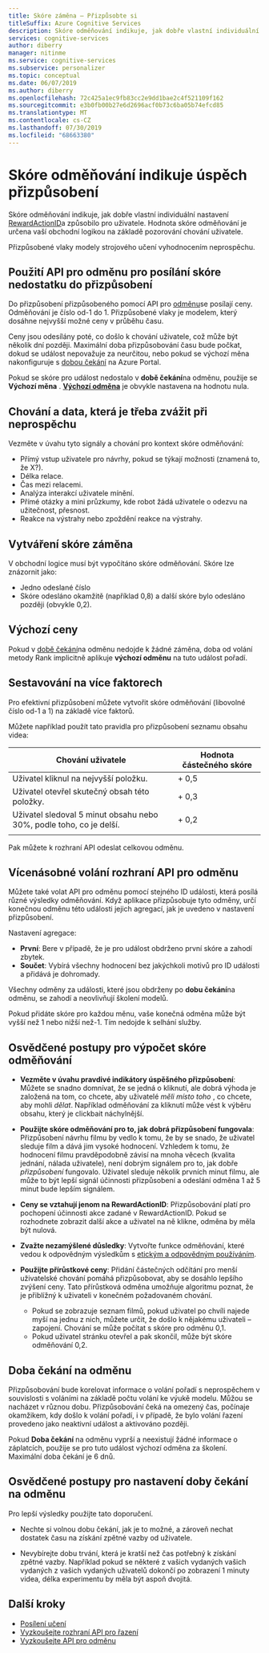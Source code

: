 ```yaml
---
title: Skóre záměna – Přizpůsobte si
titleSuffix: Azure Cognitive Services
description: Skóre odměňování indikuje, jak dobře vlastní individuální nastavení RewardActionID a způsobilo pro uživatele. Hodnota skóre odměňování je určena vaší obchodní logikou na základě pozorování chování uživatele. Přizpůsobené vlaky modely strojového učení vyhodnocením neprospěchu.
services: cognitive-services
author: diberry
manager: nitinme
ms.service: cognitive-services
ms.subservice: personalizer
ms.topic: conceptual
ms.date: 06/07/2019
ms.author: diberry
ms.openlocfilehash: 72c425a1ec9fb83cc2e9dd1bae2c4f521109f162
ms.sourcegitcommit: e3b0fb00b27e6d2696acf0b73c6ba05b74efcd85
ms.translationtype: MT
ms.contentlocale: cs-CZ
ms.lasthandoff: 07/30/2019
ms.locfileid: "68663380"
---
```

# <a name="reward-scores-indicate-success-of-personalization"></a>Skóre odměňování indikuje úspěch přizpůsobení

Skóre odměňování indikuje, jak dobře vlastní individuální nastavení [RewardActionID](https://docs.microsoft.com/rest/api/cognitiveservices/personalizer/rank/rank#response)a způsobilo pro uživatele. Hodnota skóre odměňování je určena vaší obchodní logikou na základě pozorování chování uživatele.

Přizpůsobené vlaky modely strojového učení vyhodnocením neprospěchu. 

## <a name="use-reward-api-to-send-reward-score-to-personalizer"></a>Použití API pro odměnu pro posílání skóre nedostatku do přizpůsobení

Do přizpůsobení přizpůsobeného pomocí API pro [odměnu](https://docs.microsoft.com/rest/api/cognitiveservices/personalizer/events/reward)se posílají ceny. Odměňování je číslo od-1 do 1. Přizpůsobené vlaky je modelem, který dosáhne nejvyšší možné ceny v průběhu času.

Ceny jsou odesílány poté, co došlo k chování uživatele, což může být několik dní později. Maximální doba přizpůsobování času bude počkat, dokud se událost nepovažuje za neurčitou, nebo pokud se výchozí měna nakonfiguruje s [dobou čekání](#reward-wait-time) na Azure Portal.

Pokud se skóre pro událost nedostalo v **době čekání**na odměnu, použije se **Výchozí měna** . **[Výchozí odměna](how-to-settings.md#configure-reward-settings-for-the-feedback-loop-based-on-use-case)** je obvykle nastavena na hodnotu nula.


## <a name="behaviors-and-data-to-consider-for-rewards"></a>Chování a data, která je třeba zvážit při neprospěchu

Vezměte v úvahu tyto signály a chování pro kontext skóre odměňování:

* Přímý vstup uživatele pro návrhy, pokud se týkají možnosti (znamená to, že X?).
* Délka relace.
* Čas mezi relacemi.
* Analýza interakcí uživatele mínění.
* Přímé otázky a mini průzkumy, kde robot žádá uživatele o odezvu na užitečnost, přesnost.
* Reakce na výstrahy nebo zpoždění reakce na výstrahy.

## <a name="composing-reward-scores"></a>Vytváření skóre záměna

V obchodní logice musí být vypočítáno skóre odměňování. Skóre lze znázornit jako:

* Jedno odeslané číslo 
* Skóre odesláno okamžitě (například 0,8) a další skóre bylo odesláno později (obvykle 0,2).

## <a name="default-rewards"></a>Výchozí ceny

Pokud v [době čekání](#reward-wait-time)na odměnu nedojde k žádné záměna, doba od volání metody Rank implicitně aplikuje **výchozí odměnu** na tuto událost pořadí.

## <a name="building-up-rewards-with-multiple-factors"></a>Sestavování na více faktorech  

Pro efektivní přizpůsobení můžete vytvořit skóre odměňování (libovolné číslo od-1 a 1) na základě více faktorů. 

Můžete například použít tato pravidla pro přizpůsobení seznamu obsahu videa:

|Chování uživatele|Hodnota částečného skóre|
|--|--|
|Uživatel kliknul na nejvyšší položku.|\+ 0,5|
|Uživatel otevřel skutečný obsah této položky.|\+ 0,3|
|Uživatel sledoval 5 minut obsahu nebo 30%, podle toho, co je delší.|\+ 0,2|
|||

Pak můžete k rozhraní API odeslat celkovou odměnu.

## <a name="calling-the-reward-api-multiple-times"></a>Vícenásobné volání rozhraní API pro odměnu

Můžete také volat API pro odměnu pomocí stejného ID události, která posílá různé výsledky odměňování. Když aplikace přizpůsobuje tyto odměny, určí konečnou odměnu této události jejich agregací, jak je uvedeno v nastavení přizpůsobení.

Nastavení agregace:

*  **První**: Bere v případě, že je pro událost obdrženo první skóre a zahodí zbytek.
* **Součet**: Vybírá všechny hodnocení bez jakýchkoli motivů pro ID události a přidává je dohromady.

Všechny odměny za události, které jsou obdrženy po **dobu čekání**na odměnu, se zahodí a neovlivňují školení modelů.

Pokud přidáte skóre pro každou měnu, vaše konečná odměna může být vyšší než 1 nebo nižší než-1. Tím nedojde k selhání služby.

<!--
@edjez - is the number ignored if it is outside the acceptable range?
-->

## <a name="best-practices-for-calculating-reward-score"></a>Osvědčené postupy pro výpočet skóre odměňování

* **Vezměte v úvahu pravdivé indikátory úspěšného přizpůsobení**: Můžete se snadno domnívat, že se jedná o kliknutí, ale dobrá výhoda je založená na tom, co chcete, aby uživatelé *měli místo toho* , co chcete, aby mohli *dělat*.  Například odměňování za kliknutí může vést k výběru obsahu, který je clickbait náchylnější.

* **Použijte skóre odměňování pro to, jak dobrá přizpůsobení fungovala**: Přizpůsobení návrhu filmu by vedlo k tomu, že by se snado, že uživatel sleduje film a dává jim vysoké hodnocení. Vzhledem k tomu, že hodnocení filmu pravděpodobně závisí na mnoha věcech (kvalita jednání, nálada uživatele), není dobrým signálem pro to, jak dobře *přizpůsobení* fungovalo. Uživatel sleduje několik prvních minut filmu, ale může to být lepší signál účinnosti přizpůsobení a odeslání odměna 1 až 5 minut bude lepším signálem.

* **Ceny se vztahují jenom na RewardActionID**: Přizpůsobování platí pro pochopení účinnosti akce zadané v RewardActionID. Pokud se rozhodnete zobrazit další akce a uživatel na ně klikne, odměna by měla být nulová.

* **Zvažte nezamýšlené důsledky**: Vytvořte funkce odměňování, které vedou k odpovědným výsledkům s [etickým a odpovědným používáním](ethics-responsible-use.md).

* **Použijte přírůstkové ceny**: Přidání částečných odčítání pro menší uživatelské chování pomáhá přizpůsobovat, aby se dosáhlo lepšího zvýšení ceny. Tato přírůstková odměna umožňuje algoritmu poznat, že je přiblížný k uživateli v konečném požadovaném chování.
    * Pokud se zobrazuje seznam filmů, pokud uživatel po chvíli najede myší na jednu z nich, můžete určit, že došlo k nějakému uživateli – zapojení. Chování se může počítat s skóre pro odměnu 0,1. 
    * Pokud uživatel stránku otevřel a pak skončil, může být skóre odměňování 0,2. 

## <a name="reward-wait-time"></a>Doba čekání na odměnu

Přizpůsobování bude korelovat informace o volání pořadí s neprospěchem v souvislosti s voláními na základě počtu volání ke výukě modelu. Můžou se nacházet v různou dobu. Přizpůsobování čeká na omezený čas, počínaje okamžikem, kdy došlo k volání pořadí, i v případě, že bylo volání řazení provedeno jako neaktivní událost a aktivováno později.

Pokud **Doba čekání** na odměnu vyprší a neexistují žádné informace o záplatcích, použije se pro tuto událost výchozí odměna za školení. Maximální doba čekání je 6 dnů.

## <a name="best-practices-for-setting-reward-wait-time"></a>Osvědčené postupy pro nastavení doby čekání na odměnu

Pro lepší výsledky použijte tato doporučení.

* Nechte si volnou dobu čekání, jak je to možné, a zároveň nechat dostatek času na získání zpětné vazby od uživatele. 

<!--@Edjez - storage quota? -->

* Nevybírejte dobu trvání, která je kratší než čas potřebný k získání zpětné vazby. Například pokud se některé z vašich vydaných vašich vydaných z vašich vydaných uživatelů dokončí po zobrazení 1 minuty videa, délka experimentu by měla být aspoň dvojitá.

## <a name="next-steps"></a>Další kroky

* [Posílení učení](concepts-reinforcement-learning.md) 
* [Vyzkoušejte rozhraní API pro řazení](https://westus2.dev.cognitive.microsoft.com/docs/services/personalizer-api/operations/Rank/console)
* [Vyzkoušejte API pro odměnu](https://westus2.dev.cognitive.microsoft.com/docs/services/personalizer-api/operations/Reward)
